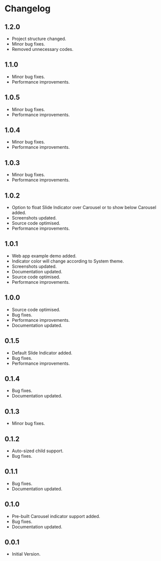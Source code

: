 # Changelog

## 1.2.0

* Project structure changed.
* Minor bug fixes.
* Removed unnecessary codes.

## 1.1.0

* Minor bug fixes.
* Performance improvements.

## 1.0.5

* Minor bug fixes.
* Performance improvements.

## 1.0.4

* Minor bug fixes.
* Performance improvements.

## 1.0.3

* Minor bug fixes.
* Performance improvements.

## 1.0.2

* Option to float Slide Indicator over Carousel or to show below Carousel added.
* Screenshots updated.
* Source code optimised.
* Performance improvements.

## 1.0.1

* Web app example demo added. 
* Indicator color will change according to System theme.
* Screenshots updated.
* Documentation updated.
* Source code optimised.
* Performance improvements.

## 1.0.0

* Source code optimised.
* Bug fixes.
* Performance improvements.
* Documentation updated.

## 0.1.5

* Default Slide Indicator added.
* Bug fixes.
* Performance improvements.

## 0.1.4

* Bug fixes.
* Documentation updated.

## 0.1.3

* Minor bug fixes.

## 0.1.2

* Auto-sized child support.
* Bug fixes.

## 0.1.1

* Bug fixes.
* Documentation updated.

## 0.1.0

* Pre-built Carousel indicator support added.
* Bug fixes.
* Documentation updated.

## 0.0.1

* Initial Version.